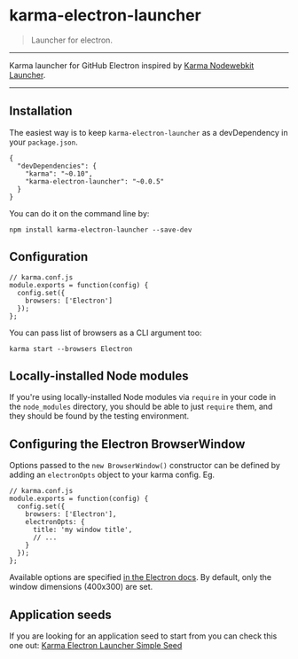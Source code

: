 # karma-electron-launcher

> Launcher for electron.

---

Karma launcher for GitHub Electron inspired by [Karma Nodewebkit Launcher](https://github.com/intelligentgolf/karma-nodewebkit-launcher).

---

## Installation

The easiest way is to keep `karma-electron-launcher` as a devDependency in your `package.json`.


    {
      "devDependencies": {
        "karma": "~0.10",
        "karma-electron-launcher": "~0.0.5"
      }
    }


You can do it on the command line by:

    npm install karma-electron-launcher --save-dev

## Configuration

    // karma.conf.js
    module.exports = function(config) {
      config.set({
        browsers: ['Electron']
      });
    };


You can pass list of browsers as a CLI argument too:

    karma start --browsers Electron

## Locally-installed Node modules

If you're using locally-installed Node modules via `require` in your code in the `node_modules` directory, you should be able to just `require` them, and they should be found by the testing environment.


## Configuring the Electron BrowserWindow

Options passed to the `new BrowserWindow()` constructor can be defined by adding an `electronOpts` object to your karma config. Eg.

    // karma.conf.js
    module.exports = function(config) {
      config.set({
        browsers: ['Electron'],
        electronOpts: {
          title: 'my window title',
          // ...
        }
      });
    };

Available options are specified
[in the Electron docs](https://github.com/atom/electron/blob/master/docs/api/browser-window.md#new-browserwindowoptions). By default, only the window dimensions (400x300) are set.

## Application seeds

If you are looking for an application seed to start from you can check this one out:
[Karma Electron Launcher Simple Seed](https://github.com/lele85/karma-electron-launcher-simple-seed)

